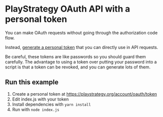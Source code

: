 # PlayStrategy OAuth API with a personal token

You can make OAuth requests without going through the authorization code flow.

Instead, [generate a personal token](https://playstrategy.org/account/oauth/token)
that you can directly use in API requests.

Be careful, these tokens are like passwords so you should guard them carefully.
The advantage to using a token over putting your password into a script is that a token can be revoked,
and you can generate lots of them.

## Run this example

1. Create a personal token at https://playstrategy.org/account/oauth/token
2. Edit index.js with your token
3. Install dependencies with `yarn install`
4. Run with `node index.js`
